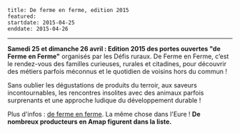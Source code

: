 	title: De ferme en ferme, edition 2015
	featured:
	startdate: 2015-04-25
	enddate: 2015-04-26
---

**Samedi 25 et dimanche 26 avril : Edition 2015 des portes ouvertes "de Ferme en Ferme"** organisés par les Défis ruraux. De Ferme en Ferme, c’est le rendez-vous des familles curieuses, rurales et citadines, pour découvrir des métiers parfois méconnus et le quotidien de voisins hors du commun !

Sans oublier les dégustations de produits du terroir, aux saveurs incontournables, les rencontres insolites avec des animaux parfois surprenants et une approche ludique du développement durable !

Plus d'infos : [de ferme en ferme](http://www.defermeenferme.com/departement-76-seine-maritime). La même chose dans l'Eure ! **De nombreux producteurs en Amap figurent dans la liste.**